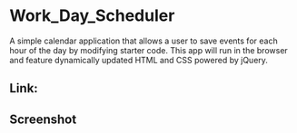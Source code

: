 # Work_Day_Scheduler

A simple calendar application that allows a user to save events for each hour of the day by modifying starter code. This app will run in the browser and feature dynamically updated HTML and CSS powered by jQuery.

## Link: 




## Screenshot


